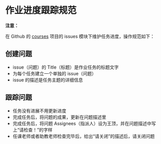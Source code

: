 # 作业进度跟踪规范

**注意：**

在 Github 的 [courses](https://github.com/wangding/courses/issues) 项目的 issues 模块下维护任务进度，操作规范如下：

## 创建问题

- issue（问题）的 Title（标题）是作业任务的标题文字 
- 为每个任务建立一个单独的 issue（问题）
- issue 的描述是任务主题的详细信息

## 跟踪问题

- 任务没有进展不用更新进度
- 完成任务后，将问题的成果，更新在问题描述里
- 完成任务后，将问题 Assignees（指派人）设为王顶，并在问题描述中写上“请检查！”的字样
- 任课老师或者助教老师检查完毕后，给出“请关闭”的描述后，请关闭问题

